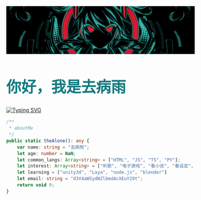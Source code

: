 <img src="mikuHead.png" alt="miku" style="display: block;" />

<h1 dir ="auto" style="color: #137a7f;font-size: 40px;">你好，我是去病雨</h1>

[![Typing SVG](https://readme-typing-svg.demolab.com?font=Fira+Code&pause=3000&color=E12885&width=435&lines=%E4%BB%8A%E5%B9%B4%E5%92%B2%E3%81%84%E3%81%9F%E5%90%91%E6%97%A5%E8%91%B5(%E3%81%B2%E3%81%BE%E3%82%8F%E3%82%8A)+%E3%81%9D%E3%82%8C%E3%81%8C%E7%A7%81%E3%81%AA%E3%82%93%E3%81%A7%E3%81%99)](https://git.io/typing-svg)

```ts
/**
 * aboutMe
 */
public static theAlone(): any {
    var name: string = "去病雨";
    let age: number = NaN;
    let common_langs: Array<string> = ["HTML", "JS", "TS", "PY"];
    let interest: Array<string> = ["听歌", "电子游戏", "看小说", "看设定", "看涩图", "下厨"]
    let learning = ["unity3d", "Laya", "node.js", "blender"]
    let email: string = "d3V4aW5ydWZlbmdAcXEuY29t";
    return void 0;
}
```
